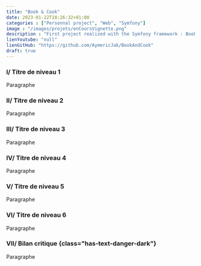 ```yaml
---
title: "Book & Cook"
date: 2023-01-22T18:26:32+01:00
categories : ["Personnal project", "Web", "Symfony"]
image : "/images/projets/enCoursVignette.png"
description : "First project realized with the Symfony framework : Book & Cook ! The concept of this site is verry simple : an e-commerce website for cooking books selling."
lienYoutube: "null"
lienGitHub: "https://github.com/AymericJak/BookAndCook"
draft: true
---
```


### I/ Titre de niveau 1

Paragraphe

### II/ Titre de niveau 2

Paragraphe

### III/ Titre de niveau 3

Paragraphe

### IV/ Titre de niveau 4

Paragraphe

### V/ Titre de niveau 5

Paragraphe

### VI/ Titre de niveau 6

Paragraphe

### VII/ Bilan critique {class="has-text-danger-dark"}

Paragraphe